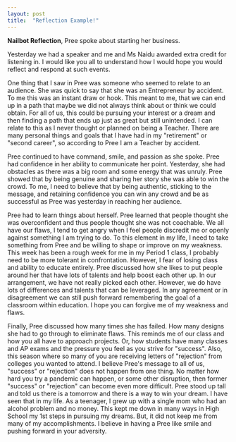 ```yaml
---
layout: post
title:  "Reflection Example!"
---
```


**Nailbot Reflection**, Pree spoke about starting her business.

Yesterday we had a speaker and me and Ms Naidu awarded extra credit for listening in.  I would like you all to understand how I would hope you would reflect and respond at such events.

One thing that I saw in Pree was someone who seemed to relate to an audience.  She was quick to say that she was an Entrepreneur by accident.  To me this was an instant draw or hook.  This meant to me, that we can end up in a path that maybe we did not always think about or think we could obtain.  For all of us, this could be pursuing your interest or a dream and then finding a path that ends up just as great  but still unintended.   I can relate to this as I never thought or planned on being a Teacher.  There are many personal things and goals that I have had in my "retirement" or "second career", so according to Pree I am a Teacher by accident.

Pree continued to have command, smile, and passion as she spoke.   Pree had confidence in her ability to communicate her point.  Yesterday, she had obstacles as there was a big room and some energy that was unruly.   Pree showed that by being genuine and sharing her story she was able to win the crowd.  To me, I need to believe that by being authentic, sticking to the message, and retaining confidence you can win any crowd and be as successful as Pree was yesterday in reaching her audience.

Pree had to learn things about herself.  Pree learned that people thought she was overconfident and thus people thought she was not coachable.  We all have our flaws, I tend to get angry when I feel people discredit me or openly against something I am trying to do.  To this element in my life, I need to take something from Pree and be willing to shape or improve on my weakness.  This week has been a rough week for me in my Period 1 class, I probably need to be more tolerant in confrontation.  However, I fear of losing class and ability to educate entirely.   Pree discussed how she likes to put people around her that have lots of talents and help boost each other up.  In our arrangement, we have not really picked each other.   However, we do have lots of differences and talents that can be leveraged.  In any agreement or in disagreement we can still push forward remembering the goal of a classroom within education.  I hope you can forgive me of my weakness and flaws.

Finally, Pree discussed how many times she has failed.   How many designs she had to go through to eliminate flaws.  This reminds me of our class and how you all have to approach projects.   Or, how students have many classes and AP exams and the pressure you feel as you strive for "success".   Also, this season where so many of you are receiving letters of "rejection" from colleges you wanted to attend.   I believe Pree's message to all of us, "success" or "rejection" does not happen from one thing.  No matter how hard you try a pandemic can happen, or some other disruption, then former "success" or "rejection" can become even more difficult.  Pree stood up tall and  told us there is a tomorrow and there is a way to win your dream.  I have seen that in my life.   As a teenager, I grew up with a single mom who had an alcohol problem and no money.  This kept me down in many ways in High School my 1st steps in pursuing my dreams.   But,  it did not keep me from many of my accomplishments.  I believe in having a Pree like smile and pushing forward in your adversity.
